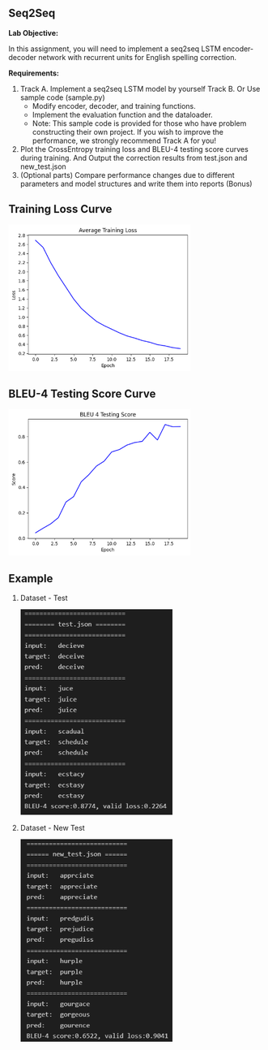 ## Seq2Seq

**Lab Objective:** 

In this assignment, you will need to implement a seq2seq LSTM encoder-decoder network with recurrent units for English spelling correction.

**Requirements:**

1.  Track A. Implement a seq2seq LSTM model by yourself
Track B. Or Use sample code (sample.py)
    - Modify encoder, decoder, and training functions.
    - Implement the evaluation function and the dataloader.
    - Note: This sample code is provided for those who have problem constructing their own project. If you wish to improve the performance, we strongly recommend Track A for you!
2.  Plot the CrossEntropy training loss and BLEU-4 testing score curves during
training. And Output the correction results from test.json and new_test.json
3.  (Optional parts) Compare performance changes due to different parameters and
model structures and write them into reports (Bonus)

## Training Loss Curve

<img src="img/training_loss.png" width="360">

## BLEU-4 Testing Score Curve

<img src="img/testing_score.png" width="360">

## Example

1.  Dataset - Test

    <img src="img/test_output.png" width="300">

2.  Dataset - New Test

    <img src="img/new_test_output.png" width="300">